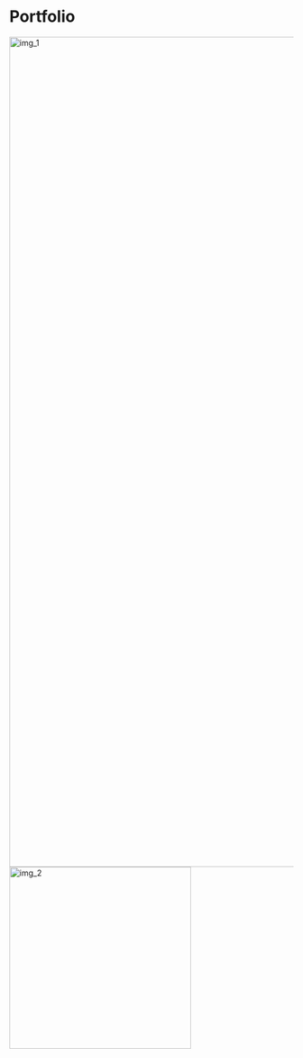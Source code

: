 # Portfolio
<img width="1470" alt="img_1" src="https://github.com/SoePhyu99/Portfolio/assets/133002857/33154b06-aecd-4f89-9e74-b6af34023d21">
<img width="322" alt="img_2" src="https://github.com/SoePhyu99/Portfolio/assets/133002857/970e5133-2e70-45d0-8cac-4f1edd912b5b">

